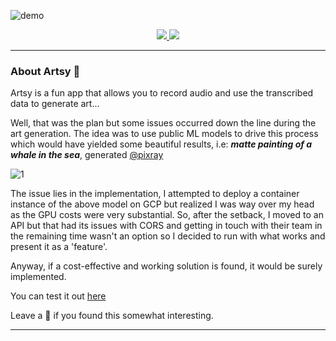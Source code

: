 ![demo](demo.gif)

<div align="center">
  <a href='https://opensource.org/licenses/MIT'>
    <img src='https://img.shields.io/badge/License-MIT-yellow.svg?style=for-the-badge'>
  </a>

  <a href='http://artsy-rho.vercel.app/'>
    <img src='https://img.shields.io/github/deployments/arndom/artsy/production?label=vercel&style=for-the-badge'>
  </a>
</div>

---

### About Artsy 🎨
Artsy is a fun app that allows you to record audio and use the transcribed data to generate art...

Well, that was the plan but some issues occurred down the line during the art generation. The idea was to use public ML models to drive this process which would have yielded some beautiful results, i.e: 
_**matte painting of a whale in the sea**_, generated [@pixray](https://replicate.com/pixray/text2image)

![1](https://user-images.githubusercontent.com/40564798/162583694-ccda08b4-de2f-49cf-aa90-6a3d602fb172.png)

The issue lies in the implementation, I attempted to deploy a container instance of the above model on GCP but realized I was way over my head as the GPU costs were very substantial. So, after the setback, I moved to an API but that had its issues with CORS and getting in touch with their team in the remaining time wasn't an option so I decided to run with what works and present it as a 'feature'.

Anyway, if a cost-effective and working solution is found, it would be surely implemented.

You can test it out [here](http://artsy-rho.vercel.app/)

Leave a 🌟 if you found this somewhat interesting.

---
